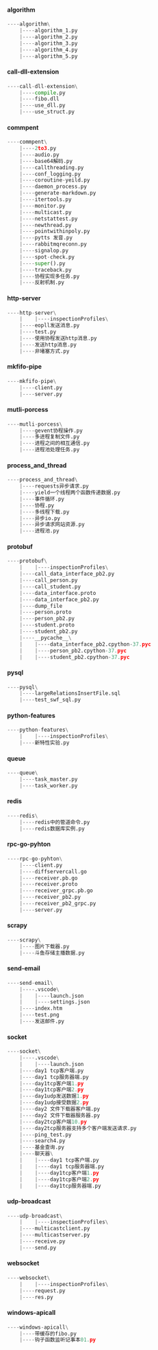 #### algorithm
```python 
----algorithm\
    |----algorithm_1.py
    |----algorithm_2.py
    |----algorithm_3.py
    |----algorithm_4.py
    |----algorithm_5.py
```
#### call-dll-extension
```python 
----call-dll-extension\
    |----compile.py
    |----fibo.dll
    |----use_dll.py
    |----use_struct.py
```
#### commpent
```python 
----commpent\
    |----2to3.py
    |----audio.py
    |----base64解码.py
    |----callthreading.py
    |----conf_logging.py
    |----coroutine-yeild.py
    |----daemon_process.py
    |----generate-markdown.py
    |----itertools.py
    |----monitor.py
    |----multicast.py
    |----netstattest.py
    |----newthread.py
    |----pointwithinpoly.py
    |----pytts 发音.py
    |----rabbitmqreconn.py
    |----signalop.py
    |----spot-check.py
    |----super().py
    |----traceback.py
    |----协程实现多任务.py
    |----反射机制.py
```
#### http-server
```python 
----http-server\
    |    |----inspectionProfiles\
    |----eopll发送消息.py
    |----test.py
    |----使用协程发送http消息.py
    |----发送http消息.py
    |----非堵塞方式.py
```
#### mkfifo-pipe
```python 
----mkfifo-pipe\
    |----client.py
    |----server.py
```
#### mutli-porcess
```python 
----mutli-porcess\
    |----gevent协程操作.py
    |----多进程复制文件.py
    |----进程之间的相互通信.py
    |----进程池处理任务.py
```
#### process_and_thread
```python 
----process_and_thread\
    |----requests异步请求.py
    |----yield一个线程两个函数传递数据.py
    |----事件循环.py
    |----协程.py
    |----多线程下载.py
    |----异步io.py
    |----异步请求网站资源.py
    |----进程池.py
```
#### protobuf
```python 
----protobuf\
    |    |----inspectionProfiles\
    |----call_data_interface_pb2.py
    |----call_person.py
    |----call_student.py
    |----data_interface.proto
    |----data_interface_pb2.py
    |----dump_file
    |----person.proto
    |----person_pb2.py
    |----student.proto
    |----student_pb2.py
    |----__pycache__\
    |    |----data_interface_pb2.cpython-37.pyc
    |    |----person_pb2.cpython-37.pyc
    |    |----student_pb2.cpython-37.pyc
```
#### pysql
```python 
----pysql\
    |----largeRelationsInsertFile.sql
    |----test_swf_sql.py
```
#### python-features
```python 
----python-features\
    |    |----inspectionProfiles\
    |----新特性实验.py
```
#### queue
```python 
----queue\
    |----task_master.py
    |----task_worker.py
```
#### redis
```python 
----redis\
    |----redis中的管道命令.py
    |----redis数据库实例.py
```
#### rpc-go-pyhton
```python 
----rpc-go-pyhton\
    |----client.py
    |----diffservercall.go
    |----receiver.pb.go
    |----receiver.proto
    |----receiver_grpc.pb.go
    |----receiver_pb2.py
    |----receiver_pb2_grpc.py
    |----server.py
```
#### scrapy
```python 
----scrapy\
    |----图片下载器.py
    |----斗鱼存储主播数据.py
```
#### send-email
```python 
----send-email\
    |----.vscode\
    |    |----launch.json
    |    |----settings.json
    |----index.htm
    |----test.png
    |----发送邮件.py
```
#### socket
```python 
----socket\
    |----.vscode\
    |    |----launch.json
    |----day1 tcp客户端.py
    |----day1 tcp服务器端.py
    |----day1tcp客户端1.py
    |----day1tcp客户端2.py
    |----day1udp发送数据1.py
    |----day1udp接受数据2.py
    |----day2 文件下载器客户端.py
    |----day2 文件下载器服务器.py
    |----day2tcp客户端10.py
    |----day2tcp服务器支持多个客户端发送请求.py
    |----ping_test.py
    |----search4.py
    |----基金查询.py
    |----聊天器\
    |    |----day1 tcp客户端.py
    |    |----day1 tcp服务器端.py
    |    |----day1tcp客户端1.py
    |    |----day1tcp客户端2.py
    |    |----day1tcp服务器端.py
```
#### udp-broadcast
```python 
----udp-broadcast\
    |    |----inspectionProfiles\
    |----multicastclient.py
    |----multicastserver.py
    |----receive.py
    |----send.py
```
#### websocket
```python 
----websocket\
    |    |----inspectionProfiles\
    |----request.py
    |----res.py
```
#### windows-apicall
```python 
----windows-apicall\
    |----带缓存的fibo.py
    |----钩子函数监听记事本01.py
```
